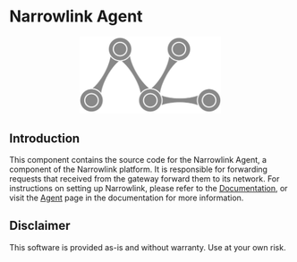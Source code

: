 # Narrowlink Agent
<p align="center">
<img src="https://github.com/narrowlink/docs/blob/main/docs/assets/NarrowLink-888.svg" width="50%" height="50%" alt="Narrowlink Logo">
</p>

## Introduction

This component contains the source code for the Narrowlink Agent, a component of the Narrowlink platform. It is responsible for forwarding requests that received from the gateway forward them to its network. For instructions on setting up Narrowlink, please refer to the [Documentation](https://narrowlink.com/docs/intro), or visit the [Agent](https://narrowlink.com/docs/agent) page in the documentation for more information.

## Disclaimer

This software is provided as-is and without warranty. Use at your own risk.
